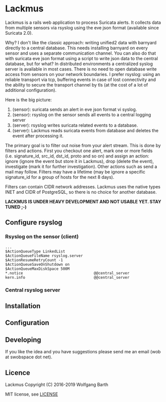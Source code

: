 Lackmus
=======

Lackmus is a rails web application to process Suricata alerts. It collects
data from multiple sensors via rsyslog using the eve json format (available
since Suricata 2.0). 

Why? I don't like the classic approach: writing unified2 data with barnyard
directly to a central database. This needs installing barnyard on every sensor
and uses a separate communication channel. You can also do that with suricata
eve json format using a script to write json data to the central database, but
for what? In distributed environments a centralized syslog server is available 
in most cases. There is no need to open database write access from sensors on
your network boundaries. I prefer rsyslog: using an reliable transport via 
tcp, buffering events in case of lost connectivity and the ability to secure
the transport channel by tls (at the cost of a lot of additional configuration).

Here is the big picture:

1. (sensor): suricata sends an alert in eve json format vi syslog.
2. (sensor): rsyslog on the sensor sends all events to a central logging server
3. (server): rsyslog writes suricata related events to a database.
4. (server): Lackmus reads suricata events from database and deletes the
             event after processing it.

The primary goal is to filter out noise from your alert stream. This is done
by filters and actions. First you checkout one alert, mark one or more fields
(i.e. signature\_id, src\_id, dst\_id, proto and so on) and assign an action:
ignore (ignore the event but store it in Lackmus), drop (delete the event),
investigate (mark it for further investigation). Other actions such as send
a mail may follow. Filters may have a lifetime (may be ignore a specific 
signature\_id for a group of hosts for the next 8 days).

Filters can contain CIDR network addresses. Lackmus uses the native 
types INET and CIDR of PostgreSQL, so there is no choice for another
database.

**LACKMUS IS UNDER HEAVY DEVELOPMENT AND NOT USABLE YET. STAY TUNED ;-)**

Configure rsyslog
-----------------

### Rsyslog on the sensor (client)


```code
...
$ActionQueueType LinkedList
$ActionQueueFileName rsyslog.server
$ActionResumeRetryCount -1
$ActionQueueSaveOnShutdown on
$ActionQueueMaxDiskSpace 500M
*.notice                                @@central_server
kern.info                               @@central_server
```

### Central rsyslog server

Installation
-------------

Configuration
-------------

Developing
----------

If you like the idea and you have suggestions please send me an email (wob at swobspace dot net).

Licence
-------

Lackmus Copyright (C) 2016-2019  Wolfgang Barth

MIT license, see [LICENSE](LICENSE)

